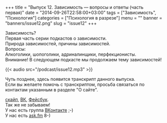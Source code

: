 +++
title = "Выпуск 12. Зависимость — вопросы и ответы (часть первая)"
date = "2014-09-26T22:58:00+03:00"
tags = ["Зависимость", "Психология"]
categories = ["Психология в разрезе"]
menu = ""
banner = "banners/issue12.png"
slug = "issue12"
+++

Зависимость?<br>
Первая часть серии подкастов о зависимости.<br>
Природа зависимостей, причины зависимостей.<br>
Вопросы:<br>
Алкоголики, шопоголики, адриналинщики, перфекционисты.<br>
Внимание! В следующем подкасте мы продолжаем тему зависимостей!

{{< audio src="/podcast/issue12.mp3" >}}
<!--more-->

Чуть позднее, здесь появится транскрипт данного выпуска.<br>
Если вы желаете помочь с транскриптом, просьба связаться по контактам указанным в разделе "О сайте".


<a href="skype:fpsiholog?userinfo">скайп</a>, <a href="https://vk.com/sunnybunnyf">ВК</a>, <a href="https://www.facebook.com/SunnyBunnyF">Фейсбук</a>.<br>
Так же не забываем!<br>
У нас есть группа <a href="https://vk.com/fpsiholog">ВКонтакте</a> ;-)<br>
У нас есть <a href="http://ask.fm/fpsiholog">ask.fm</a> 8-)